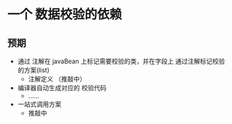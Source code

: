 # 一个 数据校验的依赖

## 预期

* 通过 注解在 javaBean 上标记需要校验的类，并在字段上 通过注解标记校验的方案(list)
  * 注解定义 （推敲中）
* 编译器自动生成对应的 校验代码
  * ……
* 一站式调用方案
  * 推敲中

